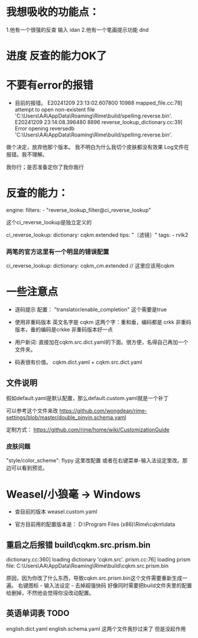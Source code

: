# 我想吸收的功能点：
1.他有一个很强的反查 输入 idan
2.他有一个笔画提示功能  dnd


# 进度 反查的能力OK了




# 不要有error的报错
- 目前的报错。
    E20241209 23:13:02.607800 10988 mapped_file.cc:78] attempt to open non-existent file 'C:\Users\AA\AppData\Roaming\Rime\build/spelling.reverse.bin'.
    E20241209 23:14:08.396480  8896 reverse_lookup_dictionary.cc:39] Error opening reversedb 'C:\Users\AA\AppData\Roaming\Rime\build/spelling.reverse.bin'.



做个决定，放弃他那个版本。
    我不明白为什么我切个皮肤都没有效果
    Log文件在报错。我不理解。
    
我你行；是否准备定你了我你我行

# 反查的能力：

engine:
  filters:
    - "reverse_lookup_filter@ci_reverse_lookup"

这个ci_reverse_lookup是独立定义的

ci_reverse_lookup:
  dictionary: cqkm.extended
  tips: "〔滤镜〕"
  tags:
    - rvlk2


### 两笔的官方这里有一个明显的错误配置
ci_reverse_lookup:
  dictionary: cqkm_cm.extended // 这里应该用cqkm

# 一些注意点

- 逐码提示
配置：
    "translator/enable_completion" 这个需要是true

- 使用非重码版本 英文名字是 cqkm
这两个字：重和垂，编码都是 crkk
非重码版本，垂的编码是crkke  非重码版本好一点

- 用户新词:
直接加在cqkm.src.dict.yaml的下面。很方便，名得自己再加一个文件夹。

- 码表很有价值。
cqkm.dict.yaml + cqkm.src.dict.yaml







## 文件说明

假如default.yaml是默认配置，那么default.custom.yaml就是一个补丁


可以参考这个文件来改
https://github.com/wongdean/rime-settings/blob/master/double_pinyin.schema.yaml

定制方式：
https://github.com/rime/home/wiki/CustomizationGuide


### 皮肤问题
"style/color_scheme": flypy  这里改配置
或者在右键菜单-输入法设定里改。那边可以看到预览。



# Weasel/小狼毫 → Windows

- 查目前的版本
weasel.custom.yaml 

- 官方目前用的配置版本是：
D:\Program Files (x86)\Rime\cqkm\data


## 重启之后报错 build\cqkm.src.prism.bin

dictionary.cc:360] loading dictionary 'cqkm.src'.
prism.cc:76] loading prism file: C:\Users\AA\AppData\Roaming\Rime\build\cqkm.src.prism.bin

原因，因为你改了什么东西，导致cqkm.src.prism.bin这个文件需要重新生成一遍。
右键图标 - 输入法设定 - 去掉超强快码
    好像同时需要把build文件夹里的配置给删掉，不然他会觉得你没改动配置。


## 英语单词表 TODO
english.dict.yaml
english.schema.yaml
这两个文件我抄过来了 但是没起作用

